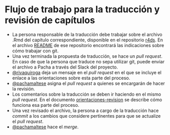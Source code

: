 # Flujo de trabajo para la traducción y revisión de capítulos

* La persona responsable de la traducción debe trabajar sobre el archivo .Rmd del capítulo correspondiente, disponible en el repositorio [r4ds](https://github.com/cienciadedatos/r4ds). En el archivo [README](https://github.com/cienciadedatos/r4ds/blob/traduccion/README.md) de ese repositorio encontrará las indicaciones sobre cómo trabajar con git. 
* Una vez terminada la propuesta de traducción, se hace un _pull request_.  En caso de que la persona que traduce no sepa utilizar git, puede enviar el archivo a Pacha a través del Slack del proyecto. 
* [@rivaquiroga](https://github.com/rivaquiroga) deja un mensaje en el _pull request_ en el que se incluye el enlace a las orientaciones sobre esta parte del proceso. 
* [@pachamaltese](https://github.com/pachamaltese) asigna el _pull request_ a quienes se encargarán de hacer la revisión. 
* Los comentarios sobre la traducción se deben ir haciendo en el mismo _pull request_. En el documento [orientaciones-revision](https://github.com/cienciadedatos/descripcion-y-orientaciones/blob/master/orientaciones-revision.md) se describe cómo funciona esa parte del proceso.
* Una vez revisado el archivo, la persona a cargo de la traducción hace _commit_ a los cambios que considere pertinentes para que se actualize el _pull request_.
* [@pachamaltese](https://github.com/pachamaltese) hace el _merge_.

